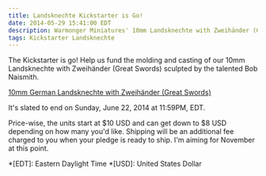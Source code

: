 ```yaml
---
title: Landsknechte Kickstarter is Go!
date: 2014-05-29 15:41:00 EDT
description: Warmonger Miniatures' 10mm Landsknechte with Zweihänder (Great Swords) Kickstarter has just started. It will go until Sunday, June 22, 2014 at 11:59PM, EDT.
tags: Kickstarter Landsknechte
---
```

The Kickstarter is go! Help us fund the molding and casting of our 10<abbr>mm</abbr> Landsknechte with Zweihänder (Great Swords) sculpted by the talented Bob Naismith.

[10mm German Landsknechte with Zweihänder (Great Swords)](https://www.kickstarter.com/projects/1765086496/10mm-german-landsknechte-with-zweihander-great-swo)

It's slated to end on Sunday, June 22, 2014 at 11:59<abbr>PM</abbr>, EDT.

Price-wise, the units start at $10 USD and can get down to $8 USD depending on how many you'd like. Shipping will be an additional fee charged to you when your pledge is ready to ship. I'm aiming for November at this point.

*[EDT]: Eastern Daylight Time
*[USD]: United States Dollar